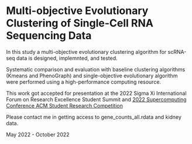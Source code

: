 # Multi-objective Evolutionary Clustering of Single-Cell RNA Sequencing Data
In this study a multi-objective evolutionary clustering algorithm for scRNA-seq data is designed, implemnted, and tested. <br>

Systematic comparison and evaluation with baseline clustering algorithms (Kmeans and PhenoGraph) and single-objective evolutionary algorithm were performed using a high-performance computing resource.<br>

This work got accepted for presentation at the 2022 Sigma Xi International Forum on Research Excellence Student Summit and <a href="https://sc22.supercomputing.org/proceedings/src_poster/src_poster_pages/spostu104.html">2022 Supercomputing Conference ACM Student Research Competition</a><br>

Please contact me in getting access to gene_counts_all.rdata and kidney data.

May 2022 - October 2022
